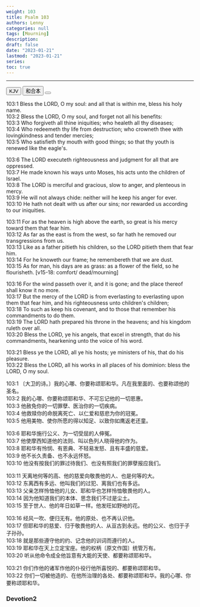 ```yaml
---
weight: 103
title: Psalm 103
authors: Lenny
categories: null
tags: [Mourning]
description: 
draft: false
date: "2023-01-21"
lastmod: "2023-01-21"
series: 
toc: true
---
```


<!--more-->
---

<!-- Tab links -->

<div class="tab">
  <button class="tablinks active" onclick="tablabel(event, 'english')">KJV</button>
  <button class="tablinks" onclick="tablabel(event, 'chinese')">和合本</button>
  <button class="tablinks" onclick="tablabel(event, 'verse1')"></button>
</div>

<!-- Tab content -->
<div id="english" class="tabcontent" style="display:block">
  
103:1 Bless the LORD, O my soul: and all that is within me, bless his holy name.  
103:2 Bless the LORD, O my soul, and forget not all his benefits:  
103:3 Who forgiveth all thine iniquities; who healeth all thy diseases;  
103:4 Who redeemeth thy life from destruction; who crowneth thee with lovingkindness and tender mercies;  
103:5 Who satisfieth thy mouth with good things; so that thy youth is renewed like the eagle's.  

103:6 The LORD executeth righteousness and judgment for all that are oppressed.  
103:7 He made known his ways unto Moses, his acts unto the children of Israel.  
103:8 The LORD is merciful and gracious, slow to anger, and plenteous in mercy.  
103:9 He will not always chide: neither will he keep his anger for ever.  
103:10 He hath not dealt with us after our sins; nor rewarded us according to our iniquities.  

103:11 For as the heaven is high above the earth, so great is his mercy toward them that fear him.  
103:12 As far as the east is from the west, so far hath he removed our transgressions from us.  
103:13 Like as a father pitieth his children, so the LORD pitieth them that fear him.  
103:14 For he knoweth our frame; he remembereth that we are dust.  
103:15 As for man, his days are as grass: as a flower of the field, so he flourisheth. <a class = "marginnote">[v15-18: comfort/ dead/mourning]</a>  

103:16 For the wind passeth over it, and it is gone; and the place thereof shall know it no more.  
103:17 But the mercy of the LORD is from everlasting to everlasting upon them that fear him, and his righteousness unto children's children;  
103:18 To such as keep his covenant, and to those that remember his commandments to do them.  
103:19 The LORD hath prepared his throne in the heavens; and his kingdom ruleth over all.  
103:20 Bless the LORD, ye his angels, that excel in strength, that do his commandments, hearkening unto the voice of his word.  

103:21 Bless ye the LORD, all ye his hosts; ye ministers of his, that do his pleasure.  
103:22 Bless the LORD, all his works in all places of his dominion: bless the LORD, O my soul.  

</div>

<div id="chinese" class="tabcontent">

103:1 〔大卫的诗。〕我的心哪、你要称颂耶和华。凡在我里面的、也要称颂他的圣名。  
103:2 我的心哪、你要称颂耶和华、不可忘记他的一切恩惠。  
103:3 他赦免你的一切罪孽、医治你的一切疾病。  
103:4 他救赎你的命脱离死亡、以仁爱和慈悲为你的冠冕。  
103:5 他用美物、使你所愿的得以知足、以致你如鹰返老还童。  

103:6 耶和华施行公义、为一切受屈的人伸冤。  
103:7 他使摩西知道他的法则、叫以色列人晓得他的作为。  
103:8 耶和华有怜悯、有恩典、不轻易发怒、且有丰盛的慈爱。  
103:9 他不长久责备、也不永远怀怒。  
103:10 他没有按我们的罪过待我们、也没有照我们的罪孽报应我们。  

103:11 天离地何等的高、他的慈爱向敬畏他的人、也是何等的大。  
103:12 东离西有多远、他叫我们的过犯、离我们也有多远。  
103:13 父亲怎样怜恤他的儿女、耶和华也怎样怜恤敬畏他的人。  
103:14 因为他知道我们的本体、思念我们不过是尘土。  
103:15 至于世人、他的年日如草一样。他发旺如野地的花。  

103:16 经风一吹、便归无有。他的原处、也不再认识他。  
103:17 但耶和华的慈爱、归于敬畏他的人、从亘古到永远。他的公义、也归于子子孙孙。  
103:18 就是那些遵守他的约、记念他的训词而遵行的人。  
103:19 耶和华在天上立定宝座。他的权柄〔原文作国〕统管万有。  
103:20 听从他命令成全他旨意有大能的天使、都要称颂耶和华。  

103:21 你们作他的诸军作他的仆役行他所喜悦的、都要称颂耶和华。  
103:22 你们一切被他造的、在他所治理的各处、都要称颂耶和华。我的心哪、你要称颂耶和华。  
</div>

<div id="verse1" class="tabcontent">
  <h3>Devotion2</h3>
  <p>
  
  </p>
</div>
